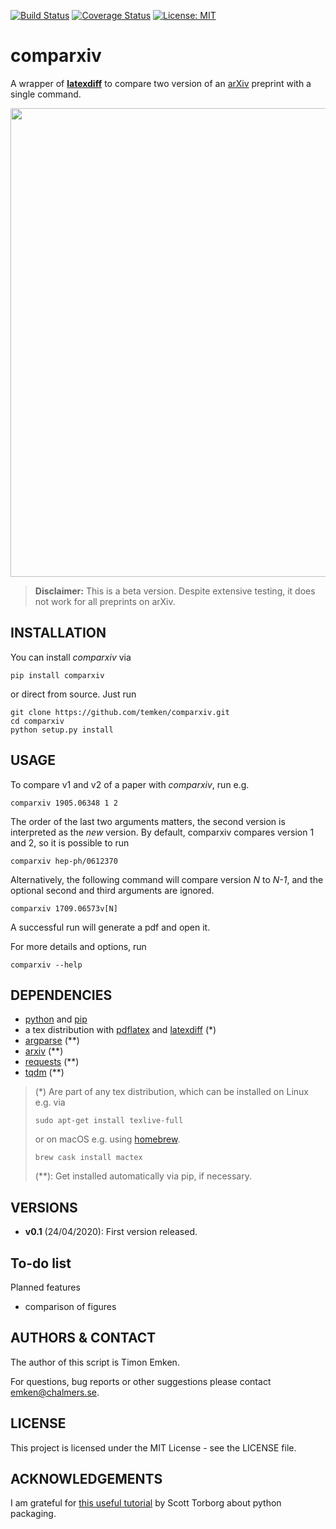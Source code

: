 
[![Build Status](https://travis-ci.com/temken/comparxiv.svg?branch=master)](https://travis-ci.com/temken/comparxiv)
[![Coverage Status](https://coveralls.io/repos/github/temken/comparxiv/badge.svg?branch=master)](https://coveralls.io/github/temken/comparxiv?branch=master)
[![License: MIT](https://img.shields.io/badge/License-MIT-blue.svg)](https://opensource.org/licenses/MIT)

# comparxiv 

A wrapper of [**latexdiff**](https://ctan.org/pkg/latexdiff?lang=en) to compare two version of an [arXiv](https://arxiv.org) preprint with a single command.

<img src="https://user-images.githubusercontent.com/29034913/80139519-e28a4800-85a6-11ea-92f4-1210c1070376.png" width="750">

> **Disclaimer:** This is a beta version. Despite extensive testing, it does not work for all preprints on arXiv.

## INSTALLATION
You can install *comparxiv* via
```
pip install comparxiv
```

or direct from source. Just run

```
git clone https://github.com/temken/comparxiv.git
cd comparxiv 
python setup.py install
```

## USAGE
To compare v1 and v2 of a paper with *comparxiv*, run e.g.
```
comparxiv 1905.06348 1 2
```

The order of the last two arguments matters, the second version is interpreted as the *new* version. By default, comparxiv compares version 1 and 2, so it is possible to run

```
comparxiv hep-ph/0612370
```

Alternatively, the following command will compare version *N* to *N-1*, and the optional second and third arguments are ignored.

```
comparxiv 1709.06573v[N]
```

A successful run will generate a pdf and open it.

For more details and options, run
```
comparxiv --help
```

## DEPENDENCIES

- [python](https://www.python.org/) and [pip](https://pypi.org/project/pip/)
- a tex distribution with [pdflatex](https://linux.die.net/man/1/pdflatex) and [latexdiff](https://ctan.org/pkg/latexdiff?lang=en) (*)
- [argparse](https://pypi.org/project/argparse/) (**)
- [arxiv](https://pypi.org/project/arxiv/) (**)
- [requests](https://pypi.org/project/requests/) (**)
- [tqdm](https://pypi.org/project/tqdm/) (**)

> (*) Are part of any tex distribution, which can be installed on Linux e.g. via
> ```
> sudo apt-get install texlive-full
> ```
> or on macOS e.g. using [homebrew](https://brew.sh/).
> ```
> brew cask install mactex
> ```
> (**): Get installed automatically via pip, if necessary.

## VERSIONS

- **v0.1** (24/04/2020): First version released.

## To-do list
Planned features

- comparison of figures

## AUTHORS & CONTACT

The author of this script is Timon Emken.

For questions, bug reports or other suggestions please contact [emken@chalmers.se](mailto:emken@chalmers.se).


## LICENSE

This project is licensed under the MIT License - see the LICENSE file.

## ACKNOWLEDGEMENTS

I am grateful for [this useful tutorial](https://python-packaging.readthedocs.io/en/latest/index.html) by Scott Torborg about python packaging.
